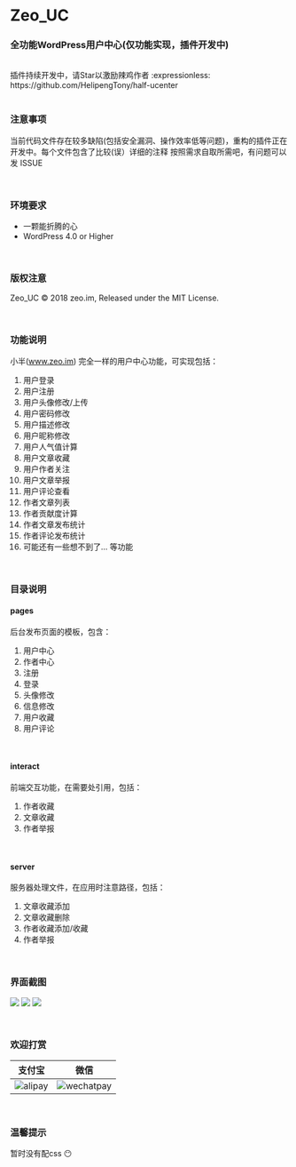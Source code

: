 # Zeo_UC
### 全功能WordPress用户中心(仅功能实现，插件开发中)
<br/>
插件持续开发中，请Star以激励辣鸡作者 :expressionless:
<br/>
https://github.com/HelipengTony/half-ucenter
<br/>

<br/>

### 注意事项 
当前代码文件存在较多缺陷(包括安全漏洞、操作效率低等问题)，重构的插件正在开发中。每个文件包含了比较(误）详细的注释
按照需求自取所需吧，有问题可以发 ISSUE

<br/>


### 环境要求
+ 一颗能折腾的心
+ WordPress 4.0 or Higher

<br/>


### 版权注意
Zeo_UC © 2018 zeo.im, Released under the MIT License.

<br/>


### 功能说明
小半(www.zeo.im) 完全一样的用户中心功能，可实现包括：
1. 用户登录
2. 用户注册
3. 用户头像修改/上传
4. 用户密码修改
5. 用户描述修改
6. 用户昵称修改
7. 用户人气值计算
8. 用户文章收藏
9. 用户作者关注
10. 用户文章举报
11. 用户评论查看
12. 作者文章列表
13. 作者贡献度计算
14. 作者文章发布统计
15. 作者评论发布统计
16. 可能还有一些想不到了...
等功能

<br/>

### 目录说明
#### pages
后台发布页面的模板，包含：
1. 用户中心
2. 作者中心
3. 注册
4. 登录
5. 头像修改
6. 信息修改
7. 用户收藏
8. 用户评论

<br/>

#### interact
前端交互功能，在需要处引用，包括：
1. 作者收藏
2. 文章收藏
3. 作者举报

<br/>

#### server
服务器处理文件，在应用时注意路径，包括：
1. 文章收藏添加
2. 文章收藏删除
3. 作者收藏添加/收藏
4. 作者举报

<br/>

### 界面截图
![](https://static.ouorz.com/QQ20181002-194136@2x.png)
![](https://static.ouorz.com/QQ20181002-194029@2x.png)
![](https://static.ouorz.com/QQ20181002-194120@2x.png)

<br/>


### 欢迎打赏
| 支付宝        | 微信   |
| --------   | --------  |
| ![alipay](https://static.ouorz.com/alipay.png)|![wechatpay](https://static.ouorz.com/wechatpay.png)|

<br/>

### 温馨提示
暂时没有配css :no_mouth:
